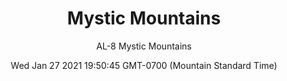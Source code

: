 ---
category: "wall-covering"
date: Wed Jan 27 2021 19:50:45 GMT-0700 (Mountain Standard Time)
description: "null"
designer: "The ArtLifting Collection"
href: "https://www.areaenvironments.com/the-artlifting-collection"
image_primary: "./img/AL+Mystic+Mountians+Art+WEB.jpg"
image_secondary: "./img/AL+Mystic+Mountains+Interior+WEB.jpg"
image_thumb: "./img/Artlifting.png"
manufacturer: "Area Environments"
slug: "/manufacturers/area-environments/wall-covering/mystic-mountains"
slug_destination: area-environments,
subtitle: "AL-8 Mystic Mountains"
tags:
  - "area-environments"
  - "wall-covering"
title: "Mystic Mountains"
---
